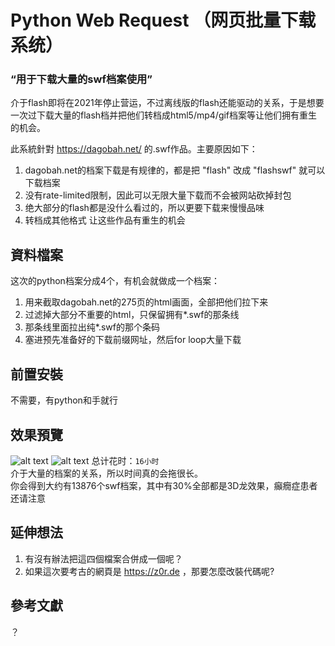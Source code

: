 # Python Web Request （网页批量下载系统）
### “用于下载大量的swf档案使用”

介于flash即将在2021年停止营运，不过离线版的flash还能驱动的关系，于是想要一次过下载大量的flash档并把他们转档成html5/mp4/gif档案等让他们拥有重生的机会。

此系統針對 https://dagobah.net/ 的.swf作品。主要原因如下：
 1. dagobah.net的档案下载是有规律的，都是把 "flash" 改成 "flashswf" 就可以下载档案
 2. 没有rate-limited限制，因此可以无限大量下载而不会被网站砍掉封包
 3. 绝大部分的flash都是没什么看过的，所以更要下载来慢慢品味
 4. 转档成其他格式 让这些作品有重生的机会

## 資料檔案
这次的python档案分成4个，有机会就做成一个档案：
 1. 用来截取dagobah.net的275页的html画面，全部把他们拉下来
 2. 过滤掉大部分不重要的html，只保留拥有*.swf的那条线
 3. 那条线里面拉出纯*.swf的那个条码
 4. 塞进预先准备好的下载前缀网址，然后for loop大量下载

## 前置安裝
不需要，有python和手就行

## 效果預覽
![alt text](https://i.imgur.com/ote1Xkd.png)
![alt text](https://i.imgur.com/Il5afCD.png)
总计花时：`16小时`  
介于大量的档案的关系，所以时间真的会拖很长。  
你会得到大约有13876个swf档案，其中有30%全部都是3D龙效果，癲癇症患者还请注意

## 延伸想法
1. 有沒有辦法把這四個檔案合併成一個呢？
2. 如果這次要考古的網頁是 https://z0r.de ，那要怎麼改裝代碼呢?

## 參考文獻
？
